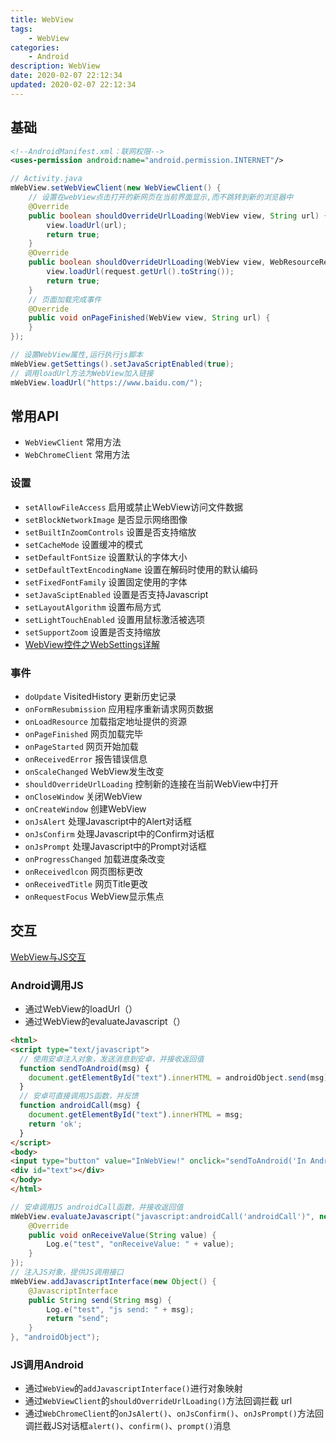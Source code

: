 ```yaml
---
title: WebView
tags: 
    - WebView
categories: 
    - Android
description: WebView
date: 2020-02-07 22:12:34
updated: 2020-02-07 22:12:34
---
```


## 基础

```xml
<!--AndroidManifest.xml：联网权限-->
<uses-permission android:name="android.permission.INTERNET"/>
```

```java
// Activity.java
mWebView.setWebViewClient(new WebViewClient() {
    // 设置在webView点击打开的新网页在当前界面显示,而不跳转到新的浏览器中
    @Override
    public boolean shouldOverrideUrlLoading(WebView view, String url) {
        view.loadUrl(url);
        return true;
    }
    @Override
    public boolean shouldOverrideUrlLoading(WebView view, WebResourceRequest request) {
        view.loadUrl(request.getUrl().toString());
        return true;
    }
    // 页面加载完成事件
    @Override
    public void onPageFinished(WebView view, String url) {
    }
});

// 设置WebView属性,运行执行js脚本
mWebView.getSettings().setJavaScriptEnabled(true);
// 调用loadUrl方法为WebView加入链接
mWebView.loadUrl("https://www.baidu.com/");
```

## 常用API

+ `WebViewClient` 常用方法
+ `WebChromeClient` 常用方法

### 设置

+ `setAllowFileAccess` 启用或禁止WebView访问文件数据
+ `setBlockNetworkImage` 是否显示网络图像
+ `setBuiltInZoomControls` 设置是否支持缩放
+ `setCacheMode` 设置缓冲的模式
+ `setDefaultFontSize` 设置默认的字体大小
+ `setDefaultTextEncodingName` 设置在解码时使用的默认编码
+ `setFixedFontFamily` 设置固定使用的字体
+ `setJavaSciptEnabled` 设置是否支持Javascript
+ `setLayoutAlgorithm` 设置布局方式
+ `setLightTouchEnabled` 设置用鼠标激活被选项
+ `setSupportZoom` 设置是否支持缩放
+ [WebView控件之WebSettings详解](https://www.jianshu.com/p/0d7d429bd216)

### 事件

+ `doUpdate` VisitedHistory 更新历史记录
+ `onFormResubmission` 应用程序重新请求网页数据
+ `onLoadResource` 加载指定地址提供的资源
+ `onPageFinished` 网页加载完毕
+ `onPageStarted` 网页开始加载
+ `onReceivedError` 报告错误信息
+ `onScaleChanged` WebView发生改变
+ `shouldOverrideUrlLoading` 控制新的连接在当前WebView中打开
+ `onCloseWindow` 关闭WebView
+ `onCreateWindow` 创建WebView
+ `onJsAlert` 处理Javascript中的Alert对话框
+ `onJsConfirm` 处理Javascript中的Confirm对话框
+ `onJsPrompt` 处理Javascript中的Prompt对话框
+ `onProgressChanged` 加载进度条改变
+ `onReceivedlcon` 网页图标更改
+ `onReceivedTitle` 网页Title更改
+ `onRequestFocus` WebView显示焦点

## 交互

[WebView与JS交互](https://blog.csdn.net/carson_ho/article/details/64904691/)

### Android调用JS

+ 通过WebView的loadUrl（）
+ 通过WebView的evaluateJavascript（）

```html
<html>
<script type="text/javascript">
  // 使用安卓注入对象，发送消息到安卓，并接收返回值
  function sendToAndroid(msg) {
    document.getElementById("text").innerHTML = androidObject.send(msg);
  }
  // 安卓可直接调用JS函数，并反馈
  function androidCall(msg) {
    document.getElementById("text").innerHTML = msg;
    return 'ok';
  }
</script>
<body>
<input type="button" value="InWebView!" onclick="sendToAndroid('In Android land')">
<div id="text"></div>
</body>
</html>
```

```java
// 安卓调用JS androidCall函数，并接收返回值
mWebView.evaluateJavascript("javascript:androidCall('androidCall')", new ValueCallback<String>() {
    @Override
    public void onReceiveValue(String value) {
        Log.e("test", "onReceiveValue: " + value);
    }
});
// 注入JS对象，提供JS调用接口
mWebView.addJavascriptInterface(new Object() {
    @JavascriptInterface
    public String send(String msg) {
        Log.e("test", "js send: " + msg);
        return "send";
    }
}, "androidObject");
```

### JS调用Android

+ 通过`WebView`的`addJavascriptInterface()`进行对象映射
+ 通过`WebViewClient`的`shouldOverrideUrlLoading()`方法回调拦截 url
+ 通过`WebChromeClient`的`onJsAlert()`、`onJsConfirm()`、`onJsPrompt()`方法回调拦截JS对话框`alert()`、`confirm()`、`prompt()`消息
